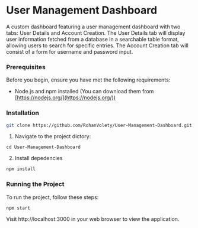 # User Management Dashboard

A custom dashboard featuring a user management dashboard with two tabs: User Details and Account Creation. The User Details tab will display user information fetched from a database in a searchable table format, allowing users to search for specific entries.
The Account Creation tab will consist of a form for username and password input.

### Prerequisites

Before you begin, ensure you have met the following requirements:

- Node.js and npm installed (You can download them from [https://nodejs.org/](https://nodejs.org/))

### Installation
   ```bash
   git clone https://github.com/RohanVolety/User-Management-Dashboard.git
```
1. Navigate to the project dictory:
```
cd User-Management-Dashboard
```

2. Install depedencies

```bash
npm install
```

### Running the Project

To run the project, follow these steps:

```bash
npm start
```

Visit http://localhost:3000 in your web browser to view the application.




